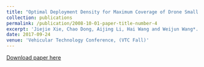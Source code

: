 ```yaml
---
title: "Optimal Deployment Density for Maximum Coverage of Drone Small Cells"
collection: publications
permalink: /publication/2008-10-01-paper-title-number-4
excerpt: 'Jiejie Xie, Chao Dong, Aijing Li, Hai Wang and Weijun Wang*.'
date: 2017-09-24
venue: 'Vehicular Technology Conference, (VTC Fall)'
---
```


[Download paper here](http://weijunalexwang.github.io/files/08288313.pdf)
